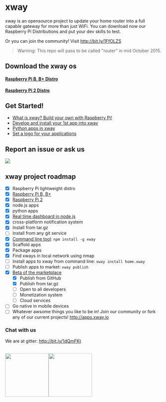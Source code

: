 # xway

xway is an opensource project to update your home router into a full capable gateway for more than just WiFi. 
You can download now our Raspberry Pi Distributions and put your dev skills to test.

Or you can join the community! Visit http://bit.ly/1FfOLZS

> Warning: This repo will pass to be called "router" in mid October 2015.

## Download the xway os
#### <a href="http://bit.ly/1dSz4NS">Raspberry Pi B, B+ Distro</a>
#### <a href="http://bit.ly/1H3Sucm">Raspberry Pi 2 Distro</a>

## Get Started!
* <a href="https://github.com/netbeast-co/xway/wiki/Build-your-own-xway">What is xway? Build your own with Raspberry Pi!</a>
* <a href="https://github.com/netbeast-co/xway/wiki/Install-your-own-app-into-xway">Develop and install your 1st app into xway</a>
* <a href="https://github.com/netbeast-co/xway/wiki/Python-apps-in-xway">Python apps in xway</a>
* <a href="https://github.com/netbeast-co/xway/wiki/How-to-set-a-logo-for-your-application">Set a logo for your applications</a>

## Report an issue or ask us
<img src="https://github.com/netbeast-co/xway/blob/master/img/contribute-cap.png?raw=true" />

## xway project roadmap
- [x] Raspberry Pi lightweight distro
 - [x] <a href="http://bit.ly/1dSz4NS">Raspberry Pi B, B+</a>
 - [x] <a href="http://bit.ly/1H3Sucm">Raspberry Pi 2</a>
 - [x] node.js apps
 - [x] python apps
- [x] <a href="http://bit.ly/1IAsFUm">Real time dashboard in node.js</a>
 - [x] cross-platform notification system
 - [x] Install from tar.gz
 - [ ] Install from any git service
- [x] <a href="http://bit.ly/1AZ3uDk">Command line tool</a>: `npm install -g xway`
 - [x] Scaffold apps
 - [x] Package apps
 - [x] Find xways in local network using nmap
 - [ ] Install apps to xway from command line: `xway install home.xway`
 - [ ] Publish apps to market: `xway publish`
- [x] <a href="http://bit.ly/1IUwHpC">Beta of the marketplace</a>
  - [x] Publish from GitHub
  - [x] Publish from tar.gz
  - [ ] Open to all developers
  - [ ] Monetization system
  - [ ] Cloud services
- [ ] Go native in mobile devices
- [ ] Whatever awsome things you like to be in! Join our community or fork any of our current projects! http://apps.xway.io

### Chat with us
We are at gitter: http://bit.ly/1dQmFKt

<br/>
<img src="https://github.com/netbeast-co/xway/blob/master/img/open-source.png?raw=true" height="140px" width="auto"/><img src="https://github.com/netbeast-co/xway/blob/master/img/open-hw.png?raw=true" height="140px" width="auto"/>
